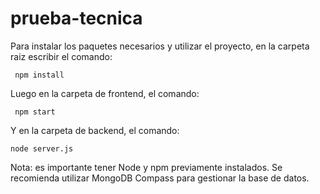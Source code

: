 # prueba-tecnica

Para instalar los paquetes necesarios y utilizar el proyecto, en la carpeta raiz escribir el comando:

``` npm install```

Luego en la carpeta de frontend, el comando:

``` npm start```

Y en la carpeta de backend, el comando:

```node server.js ```

Nota: es importante tener Node y npm previamente instalados. Se recomienda utilizar MongoDB Compass para gestionar la base de datos.
